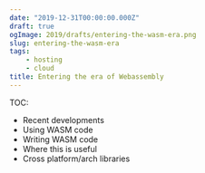 ```yaml
---
date: "2019-12-31T00:00:00.000Z"
draft: true
ogImage: 2019/drafts/entering-the-wasm-era.png
slug: entering-the-wasm-era
tags:
    - hosting
    - cloud
title: Entering the era of Webassembly
---
```

TOC:

- Recent developments
- Using WASM code
- Writing WASM code
- Where this is useful
- Cross platform/arch libraries
